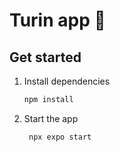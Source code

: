 # Turin app 👋


## Get started

1. Install dependencies

   ```bash
   npm install
   ```

2. Start the app

   ```bash
    npx expo start
   ```

